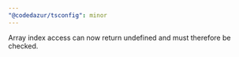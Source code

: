 ```yaml
---
"@codedazur/tsconfig": minor
---
```


Array index access can now return undefined and must therefore be checked.
